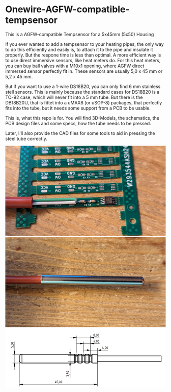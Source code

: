# Onewire-AGFW-compatible-tempsensor

This is a AGFW-compatible Tempsensor for a 5x45mm (5x50) Housing

If you ever wanted to add a tempsensor to your heating pipes, the only way to do this efficiently and easily is, 
to attach it to the pipe and insulate it properly. But the respone time is less than optimal. A more efficient way
is to use direct immersive sensors, like heat meters do. For this heat meters, you can buy ball valves with a M10x1
opening, where AGFW direct immersed sensor perfectly fit in. These sensors are usually 5,0 x 45 mm or 5,2 x 45 mm.

But if you want to use a 1-wire DS18B20, you can only find 6 mm stainless stell sensors. This is mainly because the standard
cases for DS18B20 is a TO-92 case, which will never fit into a 5 mm tube. But there is the DB18B20U, that is fittet into a uMAX8 (or uSOP-8)
packages, that perfectly fits into the tube, but it needs some support from a PCB to be usable.

This is, what this repo is for. You will find 3D-Models, the schematics, the PCB design files and some specs, how the tube needs to be pressed.

Later, I'll also provide the CAD files for some tools to aid in pressing the steel tube correctly.

![Assembled PCB](IMG/Sensor_PCB_assembled.jpg)
![Sensor assembled](IMG/Steel-Sensor.jpg)
![TechDraw](IMG/TechDraw_Sensor-Tube.png)
